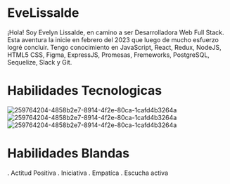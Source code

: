 # EveLissalde 
¡Hola! Soy Evelyn Lissalde, en camino a ser Desarrolladora Web Full Stack. Esta aventura la inicie en febrero del 2023 que luego de mucho esfuerzo logré concluir. Tengo conocimiento en JavaScript, React, Redux, NodeJS, HTML5 CSS, Figma, ExpressJS, Promesas, Fremeworks, PostgreSQL, Sequelize, Slack y Git.

# Habilidades Tecnologicas 
![259764204-4858b2e7-8914-4f2e-80ca-1cafd4b3264a](https://github.com/EvelynLiss/EveLissalde/assets/118153856/6edb50bf-429c-4ba0-9e5f-fad02776f1f7)
![259764204-4858b2e7-8914-4f2e-80ca-1cafd4b3264a](https://github.com/EvelynLiss/EveLissalde/assets/118153856/3c386842-0caa-4540-a71d-b926aafcdd33)
![259764204-4858b2e7-8914-4f2e-80ca-1cafd4b3264a](https://github.com/EvelynLiss/EveLissalde/assets/118153856/4ad67c00-c886-4e0c-b2b3-b405b70c3773)

# Habilidades Blandas
. Actitud Positiva
. Iniciativa
. Empatíca
. Escucha activa
